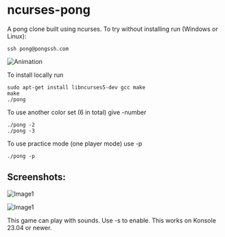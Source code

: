 # ncurses-pong

A pong clone built using ncurses. To try without installing run (Windows or Linux): 
    
    ssh pong@pongssh.com

![Animation](https://github.com/skyler-ferrante/ncurses-pong/assets/24577503/6d12641c-7e06-4058-91fc-3ea8aa0778b5)


To install locally run

    sudo apt-get install libncurses5-dev gcc make
    make
    ./pong

To use another color set (6 in total) give -number

    ./pong -2 
    ./pong -3

To use practice mode (one player mode) use -p

    ./pong -p

## Screenshots:

![Image1](images/image3.png)

![Image1](images/image2.png)

This game can play with sounds. Use -s to enable. This works on Konsole 23.04 or newer.
